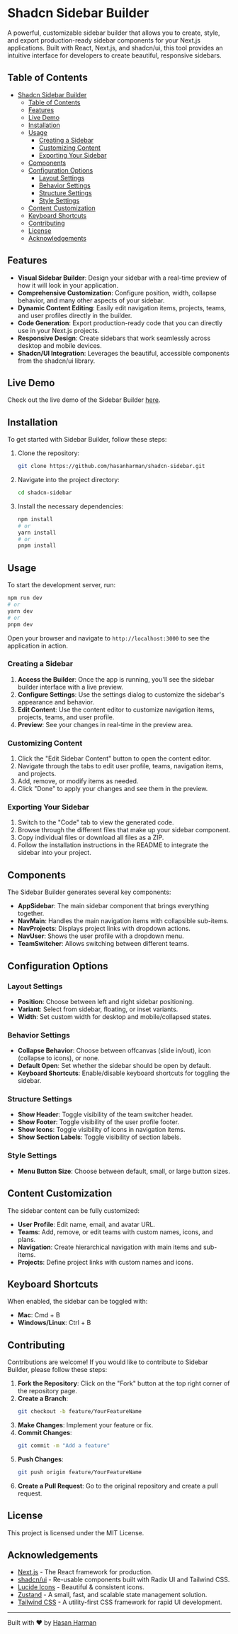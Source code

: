 # Shadcn Sidebar Builder

A powerful, customizable sidebar builder that allows you to create, style, and export production-ready sidebar components for your Next.js applications. Built with React, Next.js, and shadcn/ui, this tool provides an intuitive interface for developers to create beautiful, responsive sidebars.

## Table of Contents

- [Shadcn Sidebar Builder](#shadcn-sidebar-builder)
  - [Table of Contents](#table-of-contents)
  - [Features](#features)
  - [Live Demo](#live-demo)
  - [Installation](#installation)
  - [Usage](#usage)
    - [Creating a Sidebar](#creating-a-sidebar)
    - [Customizing Content](#customizing-content)
    - [Exporting Your Sidebar](#exporting-your-sidebar)
  - [Components](#components)
  - [Configuration Options](#configuration-options)
    - [Layout Settings](#layout-settings)
    - [Behavior Settings](#behavior-settings)
    - [Structure Settings](#structure-settings)
    - [Style Settings](#style-settings)
  - [Content Customization](#content-customization)
  - [Keyboard Shortcuts](#keyboard-shortcuts)
  - [Contributing](#contributing)
  - [License](#license)
  - [Acknowledgements](#acknowledgements)

## Features

- **Visual Sidebar Builder**: Design your sidebar with a real-time preview of how it will look in your application.
- **Comprehensive Customization**: Configure position, width, collapse behavior, and many other aspects of your sidebar.
- **Dynamic Content Editing**: Easily edit navigation items, projects, teams, and user profiles directly in the builder.
- **Code Generation**: Export production-ready code that you can directly use in your Next.js projects.
- **Responsive Design**: Create sidebars that work seamlessly across desktop and mobile devices.
- **Shadcn/UI Integration**: Leverages the beautiful, accessible components from the shadcn/ui library.

## Live Demo

Check out the live demo of the Sidebar Builder [here](https://shadcn-sidebar-phi.vercel.app/).

## Installation

To get started with Sidebar Builder, follow these steps:

1. Clone the repository:
   ```bash
   git clone https://github.com/hasanharman/shadcn-sidebar.git
   ```

2. Navigate into the project directory:
   ```bash
   cd shadcn-sidebar
   ```

3. Install the necessary dependencies:
   ```bash
   npm install
   # or
   yarn install
   # or
   pnpm install
   ```

## Usage

To start the development server, run:

```bash
npm run dev
# or
yarn dev
# or
pnpm dev
```

Open your browser and navigate to `http://localhost:3000` to see the application in action.

### Creating a Sidebar

1. **Access the Builder**: Once the app is running, you'll see the sidebar builder interface with a live preview.
2. **Configure Settings**: Use the settings dialog to customize the sidebar's appearance and behavior.
3. **Edit Content**: Use the content editor to customize navigation items, projects, teams, and user profile.
4. **Preview**: See your changes in real-time in the preview area.

### Customizing Content

1. Click the "Edit Sidebar Content" button to open the content editor.
2. Navigate through the tabs to edit user profile, teams, navigation items, and projects.
3. Add, remove, or modify items as needed.
4. Click "Done" to apply your changes and see them in the preview.

### Exporting Your Sidebar

1. Switch to the "Code" tab to view the generated code.
2. Browse through the different files that make up your sidebar component.
3. Copy individual files or download all files as a ZIP.
4. Follow the installation instructions in the README to integrate the sidebar into your project.

## Components

The Sidebar Builder generates several key components:

- **AppSidebar**: The main sidebar component that brings everything together.
- **NavMain**: Handles the main navigation items with collapsible sub-items.
- **NavProjects**: Displays project links with dropdown actions.
- **NavUser**: Shows the user profile with a dropdown menu.
- **TeamSwitcher**: Allows switching between different teams.

## Configuration Options

### Layout Settings

- **Position**: Choose between left and right sidebar positioning.
- **Variant**: Select from sidebar, floating, or inset variants.
- **Width**: Set custom width for desktop and mobile/collapsed states.

### Behavior Settings

- **Collapse Behavior**: Choose between offcanvas (slide in/out), icon (collapse to icons), or none.
- **Default Open**: Set whether the sidebar should be open by default.
- **Keyboard Shortcuts**: Enable/disable keyboard shortcuts for toggling the sidebar.

### Structure Settings

- **Show Header**: Toggle visibility of the team switcher header.
- **Show Footer**: Toggle visibility of the user profile footer.
- **Show Icons**: Toggle visibility of icons in navigation items.
- **Show Section Labels**: Toggle visibility of section labels.

### Style Settings

- **Menu Button Size**: Choose between default, small, or large button sizes.

## Content Customization

The sidebar content can be fully customized:

- **User Profile**: Edit name, email, and avatar URL.
- **Teams**: Add, remove, or edit teams with custom names, icons, and plans.
- **Navigation**: Create hierarchical navigation with main items and sub-items.
- **Projects**: Define project links with custom names and icons.

## Keyboard Shortcuts

When enabled, the sidebar can be toggled with:
- **Mac**: Cmd + B
- **Windows/Linux**: Ctrl + B

## Contributing

Contributions are welcome! If you would like to contribute to Sidebar Builder, please follow these steps:

1. **Fork the Repository**: Click on the "Fork" button at the top right corner of the repository page.
2. **Create a Branch**: 
   ```bash
   git checkout -b feature/YourFeatureName
   ```
3. **Make Changes**: Implement your feature or fix.
4. **Commit Changes**: 
   ```bash
   git commit -m "Add a feature"
   ```
5. **Push Changes**: 
   ```bash
   git push origin feature/YourFeatureName
   ```
6. **Create a Pull Request**: Go to the original repository and create a pull request.

## License

This project is licensed under the MIT License.

## Acknowledgements

- [Next.js](https://nextjs.org/) - The React framework for production.
- [shadcn/ui](https://ui.shadcn.com/) - Re-usable components built with Radix UI and Tailwind CSS.
- [Lucide Icons](https://lucide.dev/) - Beautiful & consistent icons.
- [Zustand](https://github.com/pmndrs/zustand) - A small, fast, and scalable state management solution.
- [Tailwind CSS](https://tailwindcss.com/) - A utility-first CSS framework for rapid UI development.

---

Built with ❤️ by [Hasan Harman](https://github.com/hasanharman)

